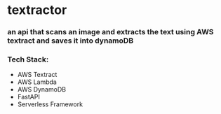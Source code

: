 # textractor

### an api that scans an image and extracts the text using AWS textract and saves it into dynamoDB

### Tech Stack:

- AWS Textract
- AWS Lambda
- AWS DynamoDB
- FastAPI
- Serverless Framework

